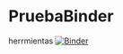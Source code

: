# PruebaBinder
herrmientas
[![Binder](https://mybinder.org/badge_logo.svg)](https://mybinder.org/v2/gh/JuanCamiloQ/PruebaBinder/HEAD)
